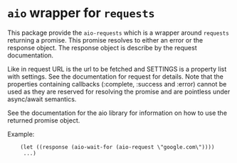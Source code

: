 # `aio` wrapper for `requests`

This package provide the `aio-requests` which is a wrapper around
`requests` returning a promise. This promise resolves to either an
    error or the response object. The response object is describe by the
request documentation.

Like in request URL is the url to be fetched and SETTINGS is a
property list with settings. See the documentation for request
for details. Note that the properties containing
callbacks (:complete, :success and :error) cannot be used as they
are reserved for resolving the promise and are pointless under
async/await semantics.

See the documentation for the aio library for information on how
to use the returned promise object.

Example:
```
    (let ((response (aio-wait-for (aio-request \"google.com\"))))
     ...)
```
